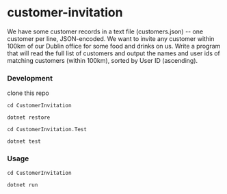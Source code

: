 # customer-invitation

We have some customer records in a text file (customers.json) -- one customer per line, JSON-encoded. We want to invite any customer within 100km of our Dublin office for some food and drinks on us. Write a program that will read the full list of customers and output the names and user ids of matching customers (within 100km), sorted by User ID (ascending).

### Development

clone this repo

```
cd CustomerInvitation

dotnet restore

cd CustomerInvitation.Test

dotnet test

```

### Usage

```
cd CustomerInvitation

dotnet run

```